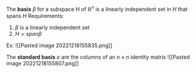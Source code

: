 The **basis**  $\beta$ for a subspace H of $\mathbb{R}^n$ is a linearly independent set in $H$ that spans $H$
Requirements:
1. $\beta$ is a linearly independent set
2. $H  = span\beta$

Ex:
![[Pasted image 20221218155835.png]]

The **standard basis** $e$ are the columns of an $n \times n$ identity matrix
![[Pasted image 20221218155807.png]]
